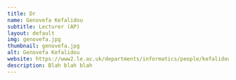 ```yaml
---
title: Dr
name: Genovefa Kefalidou
subtitle: Lecturer (AP)
layout: default
img: genovefa.jpg
thumbnail: genovefa.jpg
alt: Genovefa Kefalidou
website: https://www2.le.ac.uk/departments/informatics/people/kefalidou
description: Blah blah blah
---
```


